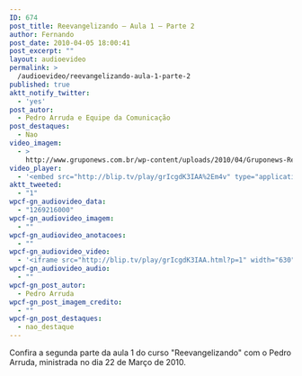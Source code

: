 ```yaml
---
ID: 674
post_title: Reevangelizando – Aula 1 – Parte 2
author: Fernando
post_date: 2010-04-05 18:00:41
post_excerpt: ""
layout: audioevideo
permalink: >
  /audioevideo/reevangelizando-aula-1-parte-2
published: true
aktt_notify_twitter:
  - 'yes'
post_autor:
  - Pedro Arruda e Equipe da Comunicação
post_destaques:
  - Nao
video_imagem:
  - >
    http://www.gruponews.com.br/wp-content/uploads/2010/04/Gruponews-ReevangelizandoAula1Parte2380-887.jpg
video_player:
  - '<embed src="http://blip.tv/play/grIcgdK3IAA%2Em4v" type="application/x-shockwave-flash" width="630" height="384" allowscriptaccess="always" allowfullscreen="true"></embed>'
aktt_tweeted:
  - "1"
wpcf-gn_audiovideo_data:
  - "1269216000"
wpcf-gn_audiovideo_imagem:
  - ""
wpcf-gn_audiovideo_anotacoes:
  - ""
wpcf-gn_audiovideo_video:
  - '<iframe src="http://blip.tv/play/grIcgdK3IAA.html?p=1" width="630" height="384" frameborder="0" allowfullscreen></iframe><embed type="application/x-shockwave-flash" src="http://a.blip.tv/api.swf#grIcgdK3IAA" style="display:none"></embed>'
wpcf-gn_audiovideo_audio:
  - ""
wpcf-gn_post_autor:
  - Pedro Arruda
wpcf-gn_post_imagem_credito:
  - ""
wpcf-gn_post_destaques:
  - nao_destaque
---
```

Confira a segunda parte da aula 1 do curso "Reevangelizando" com o Pedro Arruda, ministrada no dia 22 de Março de 2010.

